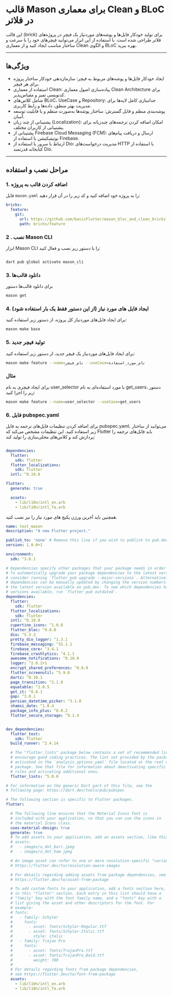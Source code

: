 # قالب Mason برای معماری Clean و BLoC در فلاتر

این قالب (brick) برای تولید خودکار فایل‌ها و پوشه‌های موردنیاز یک فیچر در پروژه‌های فلاتر طراحی شده است. با استفاده از این ابزار می‌توانید فیچرهای خود را با سرعت و ساختار مناسب ایجاد کنید و از معماری Clean و الگوی BLoC بهره ببرید.

---

## ویژگی‌ها
- ایجاد خودکار فایل‌ها و پوشه‌های مربوط به فیچر: سازمان‌دهی خودکار ساختار پروژه برای هر فیچر.
- استفاده از معماری Clean: پیاده‌سازی اصول معماری Clean Architecture برای کدنویسی تمیز و مقیاس‌پذیر.
- شامل کلاس‌های BLoC، UseCase و Repository: جداسازی کامل لایه‌ها برای مدیریت بهتر منطق، داده‌ها و رابط کاربری.
- پوشه‌بندی منظم و قابل گسترش: ساختار پوشه‌ها به‌صورت منظم و با قابلیت توسعه آسان.
- پشتیبانی از چند زبان (Localization): امکان اضافه کردن ترجمه‌های چندزبانه برای پشتیبانی از کاربران مختلف.
- پشتیبانی از Firebase Cloud Messaging (FCM): ارسال و دریافت پیام‌های نوتیفیکیشن با استفاده از Firebase.
- ارتباط با سرور با استفاده از Dio: مدیریت درخواست‌های HTTP با استفاده از کتابخانه قدرتمند Dio.

---

## مراحل نصب و استفاده

### 1. اضافه کردن قالب به پروژه
فایل `mason.yaml` را به پروژه خود اضافه کنید و کد زیر را در آن قرار دهید:
```yaml
bricks:
  feature:
    git:
      url: https://github.com/basicFlutter/mason_bloc_and_clean_bricks.git
      path: bricks/feature
```
### 2 . نصب Mason CLI
ابزار Mason CLI را با دستور زیر نصب و فعال کنید:
```bash

dart pub global activate mason_cli

```
### 3. دانلود قالب‌ها
برای دانلود قالب‌ها دستور
```bash
mason get
```

### 4. ایجاد فایل های مورد نیاز (از این دستور فقط یک بار استفاده شود)
برای ایجاد فایل‌های موردنیاز کل پروژه، از دستور زیر استفاده کنید:

```bash
mason make base
```
### 5. تولید فیچر جدید
برای ایجاد فایل‌های موردنیاز یک فیچر جدید، از دستور زیر استفاده کنید:
```bash
mason make feature --name=نام_فیچر --useCase=نام_مورد_استفاده
```
### مثال
برای ایجاد فیچری به نام user_selector با مورد استفاده‌ای به نام get_users، دستور زیر را اجرا کنید:
```bash
mason make feature --name=user_selector --useCase=get_users
```
### 6. فایل pubspec.yaml
برای اضافه کردن تنظیمات فایل‌های ترجمه به فایل pubspec.yaml، می‌توانید از ساختار زیر استفاده کنید. این تنظیمات مشخص می‌کند که Flutter باید فایل‌های ترجمه را پردازش کند و کلاس‌های محلی‌سازی را تولید کند:
```yaml

dependencies:
  flutter:
    sdk: flutter
  flutter_localizations:
    sdk: flutter
  intl: ^0.19.0

flutter:
  generate: true

  assets:
    - lib/l10n/intl_en.arb
    - lib/l10n/intl_fa.arb
```
همچنین باید آخرین ورژن پکیج های مورد نیاز را نیز نصب کنید.

```yaml
name: test_mason
description: "A new Flutter project."

publish_to: 'none' # Remove this line if you wish to publish to pub.dev
version: 1.0.0+1

environment:
  sdk: ^3.6.1

# Dependencies specify other packages that your package needs in order to work.
# To automatically upgrade your package dependencies to the latest versions
# consider running `flutter pub upgrade --major-versions`. Alternatively,
# dependencies can be manually updated by changing the version numbers below to
# the latest version available on pub.dev. To see which dependencies have newer
# versions available, run `flutter pub outdated`.
dependencies:
  flutter:
    sdk: flutter
  flutter_localizations:
    sdk: flutter
  intl: ^0.19.0
  cupertino_icons: ^1.0.8
  flutter_bloc: ^9.0.0
  dio: ^5.3.3
  pretty_dio_logger: ^1.3.1
  firebase_messaging: ^15.1.1
  firebase_core: ^3.4.1
  firebase_crashlytics: ^4.1.1
  awesome_notifications: ^0.10.0
  logger: ^2.0.2+1
  encrypt_shared_preferences: ^0.8.0
  flutter_screenutil: ^5.9.0
  dartz: ^0.10.1
  page_transition: ^2.1.0
  equatable: ^2.0.5
  get_it: ^8.0.1
  gap: ^3.0.1
  persian_datetime_picker: ^3.1.0
  shamsi_date: ^1.0.4
  package_info_plus: ^8.0.2
  flutter_secure_storage: ^9.2.4


dev_dependencies:
  flutter_test:
    sdk: flutter
  build_runner: ^2.4.14

  # The "flutter_lints" package below contains a set of recommended lints to
  # encourage good coding practices. The lint set provided by the package is
  # activated in the `analysis_options.yaml` file located at the root of your
  # package. See that file for information about deactivating specific lint
  # rules and activating additional ones.
  flutter_lints: ^5.0.0

# For information on the generic Dart part of this file, see the
# following page: https://dart.dev/tools/pub/pubspec

# The following section is specific to Flutter packages.
flutter:

  # The following line ensures that the Material Icons font is
  # included with your application, so that you can use the icons in
  # the material Icons class.
  uses-material-design: true
  generate: true
  # To add assets to your application, add an assets section, like this:
  # assets:
  #   - images/a_dot_burr.jpeg
  #   - images/a_dot_ham.jpeg

  # An image asset can refer to one or more resolution-specific "variants", see
  # https://flutter.dev/to/resolution-aware-images

  # For details regarding adding assets from package dependencies, see
  # https://flutter.dev/to/asset-from-package

  # To add custom fonts to your application, add a fonts section here,
  # in this "flutter" section. Each entry in this list should have a
  # "family" key with the font family name, and a "fonts" key with a
  # list giving the asset and other descriptors for the font. For
  # example:
  # fonts:
  #   - family: Schyler
  #     fonts:
  #       - asset: fonts/Schyler-Regular.ttf
  #       - asset: fonts/Schyler-Italic.ttf
  #         style: italic
  #   - family: Trajan Pro
  #     fonts:
  #       - asset: fonts/TrajanPro.ttf
  #       - asset: fonts/TrajanPro_Bold.ttf
  #         weight: 700
  #
  # For details regarding fonts from package dependencies,
  # see https://flutter.dev/to/font-from-package
  assets:
    - lib/l10n/intl_en.arb
    - lib/l10n/intl_fa.arb
```








